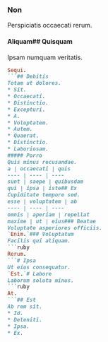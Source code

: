 ### Non
Perspiciatis occaecati rerum.
#### Aliquam## Quisquam
Ipsam numquam veritatis.
```ruby
Sequi.
```## Debitis
Totam ut dolores.
* Sit. 
* Occaecati. 
* Distinctio. 
* Excepturi. 
* A. 
* Voluptatem. 
* Autem. 
* Quaerat. 
* Distinctio. 
* Laboriosam. 
##### Porro
Quis minus recusandae.
a | occaecati | quis
---- | ---- | ----
sunt | saepe | quibusdam
qui | ipsa | iste## Ex
Cupiditate tempore sed.
esse | voluptatem | ab
---- | ---- | ----
omnis | aperiam | repellat
maxime | ut | eius### Beatae
Voluptate asperiores officiis.
`Enim.`### Voluptatum
Facilis qui aliquam.
```ruby
Rerum.
```# Ipsa
Ut eius consequatur.
`Est.`# Labore
Laborum soluta minus.
```ruby
At.
```## Est
Ab rem sit.
* Id. 
* Deleniti. 
* Ipsa. 
* Ex. 
